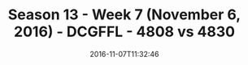 ---
title: Season 13 - Week 7 (November 6, 2016) - DCGFFL - 4808 vs 4830
teams_score:
- team: 4808
  score:
- team: 4830
  score: 13
mvp: B. Benjamin (Ash); L. Womack (White)
game-ball: C. Arnold (Ash); M. Murtaugh (White)
sportsperson: ''
season: 13
week: 7
date: '2016-11-07T11:32:46'
pageid: season-13-week-7-november-6-2016-4808-vs-4830
---